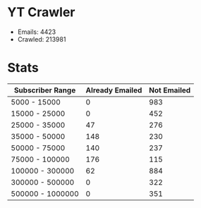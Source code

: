 # YT Crawler
- Emails: 4423
- Crawled: 213981

# Stats
| Subscriber Range  | Already Emailed | Not Emailed |
|-------|-------|-------|
| 5000 - 15000 | 0 | 983 |
| 15000 - 25000 | 0 | 452 |
| 25000 - 35000 | 47 | 276 |
| 35000 - 50000 | 148 | 230 |
| 50000 - 75000 | 140 | 237 |
| 75000 - 100000 | 176 | 115 |
| 100000 - 300000 | 62 | 884 |
| 300000 - 500000 | 0 | 322 |
| 500000 - 1000000 | 0 | 351 |
